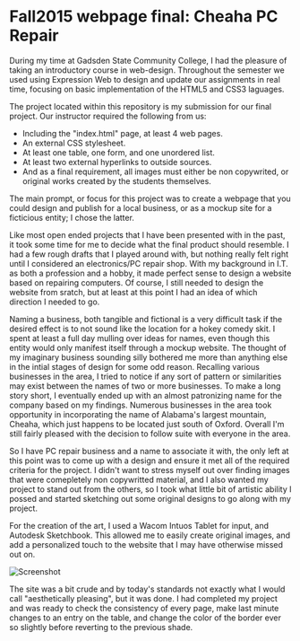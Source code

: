 # Fall2015 webpage final: Cheaha PC Repair

During my time at Gadsden State Community College, I had the pleasure of taking an introductory course in web-design. Throughout the semester we used using Expression Web to design and update our assignments in real time, focusing on basic implementation of the HTML5 and CSS3 laguages.

The project located within this repository is my submission for our final project. Our instructor required the following from us:
- Including the "index.html" page, at least 4 web pages.
- An external CSS stylesheet.
- At least one table, one form, and one unordered list.
- At least two external hyperlinks to outside sources.
- And as a final requirement, all images must either be non copywrited, or original works created by the students themselves.

The main prompt, or focus for this project was to create a webpage that you could design and publish for a local business, or as a mockup site for a ficticious entity; I chose the latter.

Like most open ended projects that I have been presented with in the past, it took some time for me to decide what the final product should resemble. I had a few rough drafts that I played around with, but nothing really felt right until I considered an electronics/PC repair shop. With my background in I.T. as both a profession and a hobby, it made perfect sense to design a website based on repairing computers. Of course, I still needed to design the website from sratch, but at least at this point I had an idea of which direction I needed to go.

Naming a business, both tangible and fictional is a very difficult task if the desired effect is to not sound like the location for a hokey comedy skit. I spent at least a full day mulling over ideas for names, even though this entity would only manifest itself through a mockup website. The thought of my imaginary business sounding silly bothered me more than anything else in the intial stages of design for some odd reason. Recalling various businesses in the area, I tried to notice if any sort of pattern or similarities may exist between the names of two or more businesses. To make a long story short, I eventually ended up with an almost patronizing name for the company based on my findings. Numerous businesses in the area took opportunity in incorporating the name of Alabama's largest mountain, Cheaha, which just happens to be located just south of Oxford. Overall I'm still fairly pleased with the decision to follow suite with everyone in the area.

So I have PC repair business and a name to associate it with, the only left at this point was to come up with a design and ensure it met all of the required criteria for the project. I didn't want to stress myself out over finding images that were comepletely non copywritted material, and I also wanted my project to stand out from the others, so I took what little bit of artistic ability I possed and started sketching out some original designs to go along with my project.

For the creation of the art, I used a Wacom Intuos Tablet for input, and Autodesk Sketchbook. This allowed me to easily create original images, and add a personalized touch to the website that I may have otherwise missed out on.

![Screenshot](https://raw.githubusercontent.com/coltontsmith/Fall2015_WebpageFinal-Cheaha_PC_Repair/master/Index.PNG)

The site was a bit crude and by today's standards not exactly what I would call "aesthetically pleasing", but it was done. I had completed my project and was ready to check the consistency of every page, make last minute changes to an entry on the table, and change the color of the border ever so slightly before reverting to the previous shade. 
